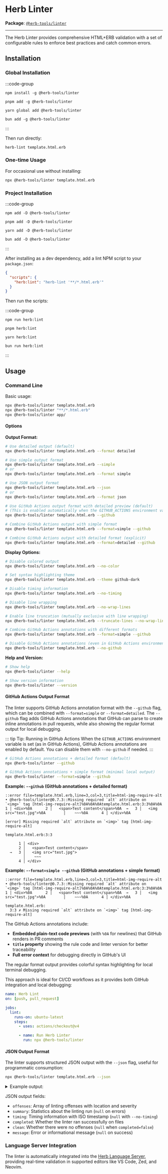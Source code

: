# Herb Linter

**Package**: [`@herb-tools/linter`](https://www.npmjs.com/package/@herb-tools/linter)

---

The Herb Linter provides comprehensive HTML+ERB validation with a set of configurable rules to enforce best practices and catch common errors.

## Installation

### Global Installation

:::code-group

```shell [npm]
npm install -g @herb-tools/linter
```

```shell [pnpm]
pnpm add -g @herb-tools/linter
```

```shell [yarn]
yarn global add @herb-tools/linter
```

```shell [bun]
bun add -g @herb-tools/linter
```

:::

Then run directly:
```bash
herb-lint template.html.erb
```

### One-time Usage
For occasional use without installing:
```bash
npx @herb-tools/linter template.html.erb
```

### Project Installation

:::code-group

```shell [npm]
npm add -D @herb-tools/linter
```

```shell [pnpm]
pnpm add -D @herb-tools/linter
```

```shell [yarn]
yarn add -D @herb-tools/linter
```

```shell [bun]
bun add -D @herb-tools/linter
```

:::

After installing as a dev dependency, add a lint NPM script to your `package.json`:
```json
{
  "scripts": {
    "herb:lint": "herb-lint '**/*.html.erb'"
  }
}
```

Then run the scripts:

:::code-group

```shell [npm]
npm run herb:lint
```

```shell [pnpm]
pnpm herb:lint
```

```shell [yarn]
yarn herb:lint
```

```shell [bun]
bun run herb:lint
```

:::

## Usage

### Command Line

Basic usage:
```bash
npx @herb-tools/linter template.html.erb
npx @herb-tools/linter "**/*.html.erb"
npx @herb-tools/linter app/
```

#### Options

**Output Format:**
```bash
# Use detailed output (default)
npx @herb-tools/linter template.html.erb --format detailed

# Use simple output format
npx @herb-tools/linter template.html.erb --simple
# or
npx @herb-tools/linter template.html.erb --format simple

# Use JSON output format
npx @herb-tools/linter template.html.erb --json
# or
npx @herb-tools/linter template.html.erb --format json

# Use GitHub Actions output format with detailed preview (default)
# (This is enabled automatically when the GITHUB_ACTIONS environment variable is set)
npx @herb-tools/linter template.html.erb --github

# Combine GitHub Actions output with simple format
npx @herb-tools/linter template.html.erb --format=simple --github

# Combine GitHub Actions output with detailed format (explicit)
npx @herb-tools/linter template.html.erb --format=detailed --github
```

**Display Options:**
```bash
# Disable colored output
npx @herb-tools/linter template.html.erb --no-color

# Set syntax highlighting theme
npx @herb-tools/linter template.html.erb --theme github-dark

# Disable timing information
npx @herb-tools/linter template.html.erb --no-timing

# Disable line wrapping
npx @herb-tools/linter template.html.erb --no-wrap-lines

# Enable line truncation (mutually exclusive with line wrapping)
npx @herb-tools/linter template.html.erb --truncate-lines --no-wrap-lines

# Combine GitHub Actions annotations with different formats
npx @herb-tools/linter template.html.erb --format=simple --github

# Disable GitHub Actions annotations (even in GitHub Actions environment)
npx @herb-tools/linter template.html.erb --no-github
```

**Help and Version:**
```bash
# Show help
npx @herb-tools/linter --help

# Show version information
npx @herb-tools/linter --version
```

#### GitHub Actions Output Format

The linter supports GitHub Actions annotation format with the `--github` flag, which can be combined with `--format=simple` or `--format=detailed`. The `--github` flag adds GitHub Actions annotations that GitHub can parse to create inline annotations in pull requests, while also showing the regular format output for local debugging.

::: tip Tip: Running in GitHub Actions
When the `GITHUB_ACTIONS` environment variable is set (as in GitHub Actions), GitHub Actions annotations are enabled by default. You can disable them with `--no-github` if needed.
:::

```bash
# GitHub Actions annotations + detailed format (default)
npx @herb-tools/linter --github

# GitHub Actions annotations + simple format (minimal local output)
npx @herb-tools/linter --format=simple --github
```

**Example: `--github` (GitHub annotations + detailed format)**
```
::error file=template.html.erb,line=3,col=3,title=html-img-require-alt • @herb-tools/linter@0.7.3::Missing required `alt` attribute on `<img>` tag [html-img-require-alt]%0A%0A%0Atemplate.html.erb:3:3%0A%0A      1 │ <div>%0A      2 │   <span>Test content</span>%0A  →   3 │   <img src="test.jpg">%0A        │    ~~~%0A      4 │ </div>%0A

[error] Missing required `alt` attribute on `<img>` tag [html-img-require-alt]

template.html.erb:3:3

      1 │ <div>
      2 │   <span>Test content</span>
  →   3 │   <img src="test.jpg">
        │    ~~~
      4 │ </div>
```

**Example: `--format=simple --github` (GitHub annotations + simple format)**
```
::error file=template.html.erb,line=3,col=3,title=html-img-require-alt • @herb-tools/linter@0.7.3::Missing required `alt` attribute on `<img>` tag [html-img-require-alt]%0A%0A%0Atemplate.html.erb:3:3%0A%0A      1 │ <div>%0A      2 │   <span>Test content</span>%0A  →   3 │   <img src="test.jpg">%0A        │    ~~~%0A      4 │ </div>%0A

template.html.erb:
  3:3 ✗ Missing required `alt` attribute on `<img>` tag [html-img-require-alt]
```

The GitHub Actions annotations include:
- **Embedded plain-text code previews** (with `%0A` for newlines) that GitHub renders in PR comments
- **`title` property** showing the rule code and linter version for better traceability
- **Full error context** for debugging directly in GitHub's UI

The regular format output provides colorful syntax highlighting for local terminal debugging.

This approach is ideal for CI/CD workflows as it provides both GitHub integration and local debugging:

```yaml [.github/workflows/herb.yml]
name: Herb Lint
on: [push, pull_request]

jobs:
  lint:
    runs-on: ubuntu-latest
    steps:
      - uses: actions/checkout@v4

      - name: Run Herb Linter
        run: npx @herb-tools/linter
```

#### JSON Output Format

The linter supports structured JSON output with the `--json` flag, useful for programmatic consumption:

```bash
npx @herb-tools/linter template.html.erb --json
```

<details>
<summary>Example output:</summary>

```json
{
  "offenses": [
    {
      "filename": "template.html.erb",
      "message": "File must end with trailing newline",
      "location": {
        "start": { "line": 1, "column": 21 },
        "end": { "line": 1, "column": 22 }
      },
      "severity": "error",
      "code": "erb-requires-trailing-newline",
      "source": "Herb Linter"
    }
  ],
  "summary": {
    "filesChecked": 1,
    "filesWithOffenses": 1,
    "totalErrors": 1,
    "totalWarnings": 0,
    "totalOffenses": 1,
    "ruleCount": 21
  },
  "timing": {
    "startTime": "2025-08-14T16:00:48.845Z",
    "duration": 27
  },
  "completed": true,
  "clean": false,
  "message": null
}
```

</details>

JSON output fields:
- `offenses`: Array of linting offenses with location and severity
- `summary`: Statistics about the linting run (`null` on errors)
- `timing`: Timing information with ISO timestamp (`null` with `--no-timing`)
- `completed`: Whether the linter ran successfully on files
- `clean`: Whether there were no offenses (`null` when `completed=false`)
- `message`: Error or informational message (`null` on success)

### Language Server Integration

The linter is automatically integrated into the [Herb Language Server](https://herb-tools.dev/projects/language-server), providing real-time validation in supported editors like VS Code, Zed, and Neovim.
